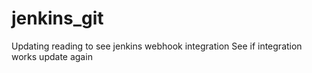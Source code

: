 # jenkins_git  

Updating reading to see jenkins webhook integration
See if integration works
update again
